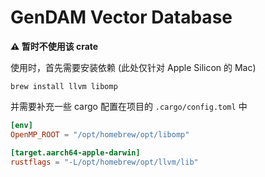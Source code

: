 # GenDAM Vector Database

**⚠️ 暂时不使用该 crate**

使用时，首先需要安装依赖 (此处仅针对 Apple Silicon 的 Mac)

```shell
brew install llvm libomp
```

并需要补充一些 cargo 配置在项目的 `.cargo/config.toml` 中

```toml
[env]
OpenMP_ROOT = "/opt/homebrew/opt/libomp"

[target.aarch64-apple-darwin]
rustflags = "-L/opt/homebrew/opt/llvm/lib"
```
